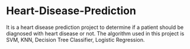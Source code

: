 # Heart-Disease-Prediction
It is a heart disease prediction project to determine if a patient should be diagnosed with heart disease or not. The algorithm used in this project is SVM, KNN, Decision Tree Classifier, Logistic Regression.
